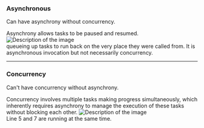 ### Asynchronous
Can have asynchrony without concurrency.

Asynchrony allows tasks to be paused and resumed.
<img src="https://i.gyazo.com/a4748bd9497eb9700eb9abcd0e948fb7.png" alt="Description of the image">  
queueing up tasks to run back on the very place they were called from. It is asynchronous invocation but not necessarily concurrency.

---
### Concurrency
Can't have concurrency without asynchrony.

Concurrency involves multiple tasks making progress simultaneously, which inherently requires asynchrony to manage the execution of these tasks without blocking each other.
<img src="https://i.gyazo.com/1bd5a4d7ee3865521bb5e1d6e8a7c4d8.png" alt="Description of the image">  
Line 5 and 7 are running at the same time.

